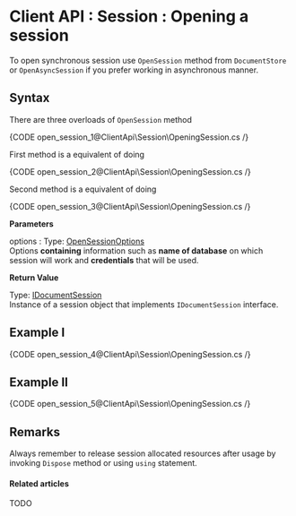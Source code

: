 # Client API : Session : Opening a session

To open synchronous session use `OpenSession` method from `DocumentStore` or `OpenAsyncSession` if you prefer working in asynchronous manner.

## Syntax

There are three overloads of `OpenSession` method

{CODE open_session_1@ClientApi\Session\OpeningSession.cs /}

First method is a equivalent of doing

{CODE open_session_2@ClientApi\Session\OpeningSession.cs /}

Second method is a equivalent of doing

{CODE open_session_3@ClientApi\Session\OpeningSession.cs /}

**Parameters**   

options
:   Type: [OpenSessionOptions]()   
Options **containing** information such as **name of database** on which session will work and **credentials** that will be used.

**Return Value**

Type: [IDocumentSession]()   
Instance of a session object that implements `IDocumentSession` interface.

## Example I

{CODE open_session_4@ClientApi\Session\OpeningSession.cs /}

## Example II

{CODE open_session_5@ClientApi\Session\OpeningSession.cs /}

## Remarks

Always remember to release session allocated resources after usage by invoking `Dispose` method or using `using` statement.

#### Related articles

TODO
